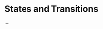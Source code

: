 <!-- Copyright © SixtyFPS GmbH <info@slint.dev> ; SPDX-License-Identifier: MIT -->

# States and Transitions

....


